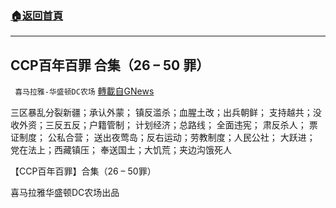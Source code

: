 ###  [:house:返回首頁](https://github.com/ourhimalayas/txt)
---


## CCP百年百罪 合集（26 &#8211; 50 罪）
` 喜马拉雅-华盛顿DC农场` [轉載自GNews](https://gnews.org/zh-hans/1560597/)

三区暴乱分裂新疆；承认外蒙； 镇反滥杀；血腥土改；出兵朝鲜； 支持越共；没收外资；三反五反；户籍管制； 计划经济；总路线； 全面违宪； 肃反杀人； 票证制度； 公私合营； 送出夜莺岛；反右运动；劳教制度；人民公社； 大跃进； 党在法上；西藏镇压； 奉送国土；大饥荒；夹边沟饿死人

【CCP百年百罪】合集（26 – 50罪）

喜马拉雅华盛顿DC农场出品
